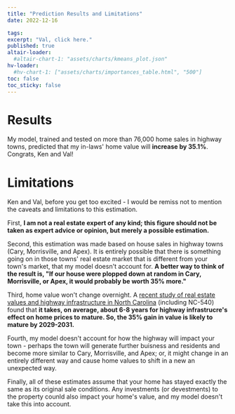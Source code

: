 ```yaml
---
title: "Prediction Results and Limitations"
date: 2022-12-16

tags: 
excerpt: "Val, click here."
published: true
altair-loader:
  #altair-chart-1: "assets/charts/kmeans_plot.json"
hv-loader:
  #hv-chart-1: ["assets/charts/importances_table.html", "500"]
toc: false
toc_sticky: false
---
```


# Results
My model, trained and tested on more than 76,000 home sales in highway towns, predicted that my in-laws' home value will **increase by 35.1%**. Congrats, Ken and Val!

# Limitations
Ken and Val, before you get too excited - I would be remiss not to mention the caveats and limitations to this estimation. 

First, **I am not a real estate expert of any kind; this figure should not be taken as expert advice or opinion, but merely a possible estimation.**

Second, this estimation was made based on house sales in highway towns (Cary, Morrisville, and Apex). It is entirely possible that there is something going on in those towns' real estate market that is different from your town's market, that my model doesn't account for. **A better way to think of the result is, "If our house were plopped down at random in Cary, Morrisville, or Apex, it would probably be worth 35% more."**

Third, home value won't change overnight. A [recent study of real estate values and highway infrastructure in North Carolina]("https://doi.org/10.1007/s11116-021-10233-0") (including NC-540) found that **it takes, on average, about 6-8 years for highway infrastrucre's effect on home prices to mature. So, the 35% gain in value is likely to mature by 2029-2031.**

Fourth, my model doesn't account for how the highway will impact your town - perhaps the town will generate further buisness and residents and become more similar to Cary, Morrisville, and Apex; or, it might change in an entirely different way and cause home values to shift in a new an unexpected way.

Finally, all of these estimates assume that your home has stayed exactly the same as its original sale conditions. Any investments (or devestments) to the property counld also impact your home's value, and my model doesn't take this into account.

